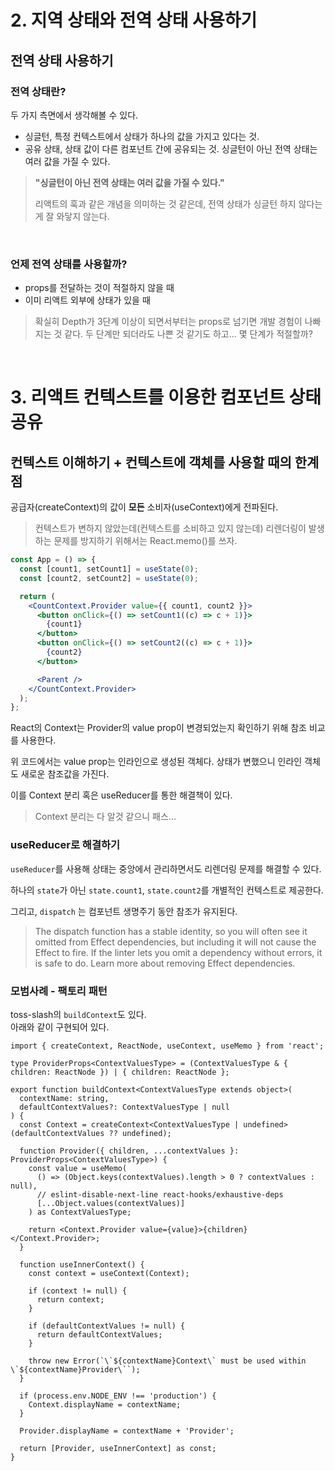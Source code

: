 # 2. 지역 상태와 전역 상태 사용하기

## 전역 상태 사용하기

### 전역 상태란?

두 가지 측면에서 생각해볼 수 있다.

- 싱글턴, 특정 컨텍스트에서 상태가 하나의 값을 가지고 있다는 것.
- 공유 상태, 상태 값이 다른 컴포넌트 간에 공유되는 것. 싱글턴이 아닌 전역 상태는 여러 값을 가질 수 있다.

> **"싱글턴이 아닌 전역 상태는 여러 값을 가질 수 있다."**
>
> 리액트의 훅과 같은 개념을 의미하는 것 같은데,
> 전역 상태가 싱글턴 하지 않다는게 잘 와닿지 않는다.

 <br/>

### 언제 전역 상태를 사용할까?

- props를 전달하는 것이 적절하지 않을 때
- 이미 리액트 외부에 상태가 있을 때

> 확실히 Depth가 3단계 이상이 되면서부터는 props로 넘기면 개발 경험이 나빠지는 것 같다.
> 두 단계만 되더라도 나쁜 것 같기도 하고... 몇 단계가 적절할까?

<br/>

# 3. 리액트 컨텍스트를 이용한 컴포넌트 상태 공유

## 컨텍스트 이해하기 + 컨텍스트에 객체를 사용할 때의 한계점

공급자(createContext)의 값이 **모든** 소비자(useContext)에게 전파된다.

> 컨텍스트가 변하지 않았는데(컨텍스트를 소비하고 있지 않는데) 리렌더링이 발생하는 문제를 방지하기 위해서는 React.memo()를 쓰자.


```jsx
const App = () => {
  const [count1, setCount1] = useState(0);
  const [count2, setCount2] = useState(0);

  return (
    <CountContext.Provider value={{ count1, count2 }}>
      <button onClick={() => setCount1((c) => c + 1)}>
        {count1}
      </button>
      <button onClick={() => setCount2((c) => c + 1)}>
        {count2}
      </button>

      <Parent />
    </CountContext.Provider>
  );
};
```

React의 Context는 Provider의 value prop이 변경되었는지 확인하기 위해 참조 비교를 사용한다.

위 코드에서는 value prop는 인라인으로 생성된 객체다. 
상태가 변했으니 인라인 객체도 새로운 참조값을 가진다.

이를 Context 분리 혹은 useReducer를 통한 해결책이 있다.

> Context 분리는 다 알것 같으니 패스...

###  useReducer로 해결하기

`useReducer`를 사용해 상태는 중앙에서 관리하면서도 리렌더링 문제를 해결할 수 있다.

하나의 `state`가 아닌 `state.count1`, `state.count2`를 개별적인 컨텍스트로 제공한다.

그리고, `dispatch` 는 컴포넌트 생명주기 동안 참조가 유지된다.

>The dispatch function has a stable identity, so you will often see it omitted from Effect dependencies, but including it will not cause the Effect to fire. If the linter lets you omit a dependency without errors, it is safe to do. Learn more about removing Effect dependencies.

### 모범사례 - 팩토리 패턴

toss-slash의 `buildContext`도 있다.  
아래와 같이 구현되어 있다.

```tsx
import { createContext, ReactNode, useContext, useMemo } from 'react';

type ProviderProps<ContextValuesType> = (ContextValuesType & { children: ReactNode }) | { children: ReactNode };

export function buildContext<ContextValuesType extends object>(
  contextName: string,
  defaultContextValues?: ContextValuesType | null
) {
  const Context = createContext<ContextValuesType | undefined>(defaultContextValues ?? undefined);

  function Provider({ children, ...contextValues }: ProviderProps<ContextValuesType>) {
    const value = useMemo(
      () => (Object.keys(contextValues).length > 0 ? contextValues : null),
      // eslint-disable-next-line react-hooks/exhaustive-deps
      [...Object.values(contextValues)]
    ) as ContextValuesType;

    return <Context.Provider value={value}>{children}</Context.Provider>;
  }

  function useInnerContext() {
    const context = useContext(Context);

    if (context != null) {
      return context;
    }

    if (defaultContextValues != null) {
      return defaultContextValues;
    }

    throw new Error(`\`${contextName}Context\` must be used within \`${contextName}Provider\``);
  }

  if (process.env.NODE_ENV !== 'production') {
    Context.displayName = contextName;
  }

  Provider.displayName = contextName + 'Provider';

  return [Provider, useInnerContext] as const;
}
```